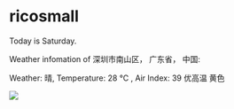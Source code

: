 # ricosmall

Today is Saturday.

Weather infomation of 深圳市南山区， 广东省， 中国: 

Weather: 晴, Temperature: 28 ℃ , Air Index: 39 优高温 黄色

<img src="https://github-readme-stats.vercel.app/api?username=ricosmall&show_icons=true" />
